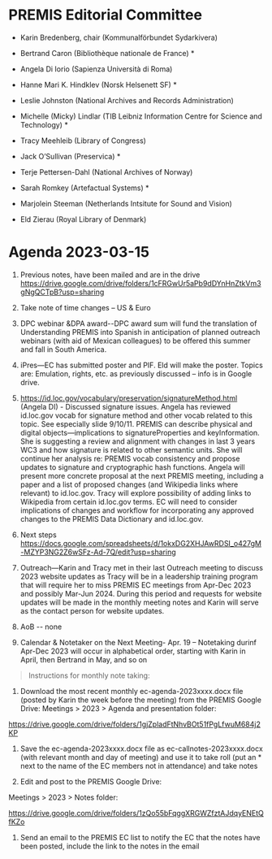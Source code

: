 PREMIS Editorial Committee 
==========================

-   Karin Bredenberg, chair (Kommunalförbundet Sydarkivera)

-   Bertrand Caron (Bibliothèque nationale de France) \*

-   Angela Di Iorio (Sapienza Università di Roma)

-   Hanne Mari K. Hindklev (Norsk Helsenett SF) \*

-   Leslie Johnston (National Archives and Records Administration)

-   Michelle (Micky) Lindlar (TIB Leibniz Information Centre for Science
    and Technology) \*

-   Tracy Meehleib (Library of Congress)

-   Jack O’Sullivan (Preservica) \*

-   Terje Pettersen-Dahl (National Archives of Norway) 

-   Sarah Romkey (Artefactual Systems) \*

-   Marjolein Steeman (Netherlands Intsitute for Sound and Vision) 

-   Eld Zierau (Royal Library of Denmark)

Agenda 2023-03-15 
=================

1.  Previous notes, have been mailed and are in the drive  
    <https://drive.google.com/drive/folders/1cFRGwUr5aPb9dDYnHnZtkVm3gNgQCTpB?usp=sharing>

2.  Take note of time changes – US & Euro

3.  DPC webinar &DPA award--DPC award sum will fund the translation of
    Understanding PREMIS into Spanish in anticipation of planned
    outreach webinars (with aid of Mexican colleagues) to be offered
    this summer and fall in South America.

4.  iPres—EC has submitted poster and PIF. Eld will make the poster.
    Topics are: Emulation, rights, etc. as previously discussed – info
    is in Google drive.

5.  <https://id.loc.gov/vocabulary/preservation/signatureMethod.html>
    (Angela DI) - Discussed signature issues. Angela has reviewed
    id.loc.gov vocab for signature method and other vocab related to
    this topic. See especially slide 9/10/11. PREMIS can describe
    physical and digital objects—implications to signatureProperties and
    keyInformation. She is suggesting a review and alignment with
    changes in last 3 years WC3 and how signature is related to other
    semantic units. She will continue her analysis re: PREMIS vocab
    consistency and propose updates to signature and cryptographic hash
    functions. Angela will present more concrete proposal at the next
    PREMIS meeting, including a paper and a list of proposed changes
    (and Wikipedia links where relevant) to id.loc.gov. Tracy will
    explore possibility of adding links to Wikipedia from certain
    id.loc.gov terms. EC will need to consider implications of changes
    and workflow for incorporating any approved changes to the PREMIS
    Data Dictionary and id.loc.gov.

6.  Next steps  
    <https://docs.google.com/spreadsheets/d/1okxDG2XHJAwRDSI_o427gM-MZYP3NG2Z6wSFz-Ad-7Q/edit?usp=sharing>

7.  Outreach—Karin and Tracy met in their last Outreach meeting to
    discuss 2023 website updates as Tracy will be in a leadership
    training program that will require her to miss PREMIS EC meetings
    from Apr-Dec 2023 and possibly Mar-Jun 2024. During this period and
    requests for website updates will be made in the monthly meeting
    notes and Karin will serve as the contact person for website
    updates.

8.  AoB -- none

9.  Calendar & Notetaker on the Next Meeting- Apr. 19 – Notetaking
    durinf Apr-Dec 2023 will occur in alphabetical order, starting with
    Karin in April, then Bertrand in May, and so on

> Instructions for monthly note taking:

1.  Download the most recent monthly ec-agenda-2023xxxx.docx file
    (posted by Karin the week before the meeting) from the PREMIS Google
    Drive: Meetings &gt; 2023 &gt; Agenda and presentation folder:

<https://drive.google.com/drive/folders/1gjZpladFtNhvBOt51fPgLfwuM684j2KP>

1.  Save the ec-agenda-2023xxxx.docx file as ec-callnotes-2023xxxx.docx
    (with relevant month and day of meeting) and use it to take roll
    (put an \* next to the name of the EC members not in attendance) and
    take notes

2.  Edit and post to the PREMIS Google Drive:

Meetings &gt; 2023 &gt; Notes folder:

<https://drive.google.com/drive/folders/1zQo55bFqggXRGWZfztAJdqyENEtQfKZo>

1.  Send an email to the PREMIS EC list to notify the EC that the notes
    have been posted, include the link to the notes in the email
